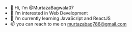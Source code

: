 - 👋 Hi, I’m @MurtazaBagwala07
- 👀 I’m interested in Web Development
- 🌱 I’m currently learning JavaScript and ReactJS
- 📫 you can reach to me on murtazabag786@gmail.com

<!---
MurtazaBagwala07/MurtazaBagwala07 is a ✨ special ✨ repository because its `README.md` (this file) appears on your GitHub profile.
You can click the Preview link to take a look at your changes.
--->
